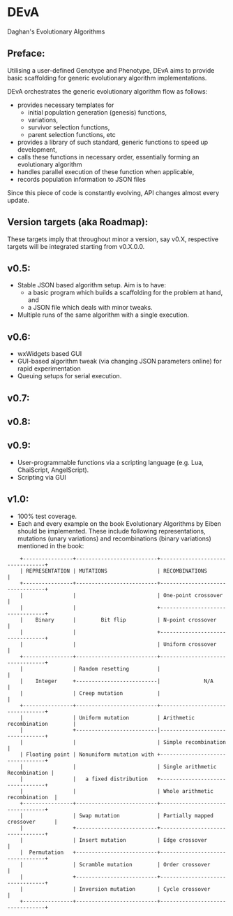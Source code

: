 # DEvA
Daghan's Evolutionary Algorithms

## Preface:

Utilising a user-defined Genotype and Phenotype, DEvA aims to provide basic scaffolding for generic evolutionary algorithm implementations.

DEvA orchestrates the generic evolutionary algorithm flow as follows:
* provides necessary templates for
    * initial population generation (genesis) functions,
    * variations,
    * survivor selection functions,
    * parent selection functions, etc
* provides a library of such standard, generic functions to speed up development,
* calls these functions in necessary order, essentially forming an evolutionary algorithm
* handles parallel execution of these function when applicable,
* records population information to JSON files

Since this piece of code is constantly evolving, API changes almost every update.

## Version targets (aka Roadmap):

These targets imply that throughout minor a version, say v0.X, respective targets will be integrated starting from v0.X.0.0.

## v0.5:
  * Stable JSON based algorithm setup. Aim is to have:
    * a basic program which builds a scaffolding for the problem at hand, and
    * a JSON file which deals with minor tweaks.
  * Multiple runs of the same algorithm with a single execution.
## v0.6:
  * wxWidgets based GUI
  * GUI-based algorithm tweak (via changing JSON parameters online) for rapid experimentation
  * Queuing setups for serial execution.
## v0.7:
## v0.8:
## v0.9:
  * User-programmable functions via a scripting language (e.g. Lua, ChaiScript, AngelScript).
  * Scripting via GUI
## v1.0:
  * 100% test coverage.
  * Each and every example on the book Evolutionary Algorithms by Eiben should be implemented.
  These include following representations, mutations (unary variations) and recombinations (binary variations) mentioned in the book:
```
    +----------------+--------------------------+---------------------------------+
    | REPRESENTATION | MUTATIONS                | RECOMBINATIONS                  |
    +----------------+--------------------------+---------------------------------+
    |                |                          | One-point crossover             |
    |                |                          +---------------------------------+
    |    Binary      |        Bit flip          | N-point crossover               |
    |                |                          +---------------------------------+
    |                |                          | Uniform crossover               |
    +----------------+--------------------------+---------------------------------+
    |                | Random resetting         |                                 |
    |    Integer     +--------------------------|              N/A                |
    |                | Creep mutation           |                                 |
    +----------------+--------------------------+---------------------------------+
    |                | Uniform mutation         | Arithmetic recombination        |
    |                +--------------------------|---------------------------------+
    |                |                          | Simple recombination            |
    | Floating point | Nonuniform mutation with +---------------------------------+
    |                |                          | Single arithmetic Recombination |
    |                |   a fixed distribution   +---------------------------------+
    |                |                          | Whole arithmetic recombination  |
    +----------------+--------------------------+---------------------------------+
    |                | Swap mutation            | Partially mapped crossover      |
    |                +--------------------------+---------------------------------+
    |                | Insert mutation          | Edge crossover                  |
    |  Permutation   +--------------------------+---------------------------------+
    |                | Scramble mutation        | Order crossover                 |
    |                +--------------------------+---------------------------------+
    |                | Inversion mutation       | Cycle crossover                 |
    +----------------+--------------------------+---------------------------------+
```
